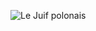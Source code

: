 ![Le Juif polonais](https://upload.wikimedia.org/wikipedia/commons/thumb/4/4b/Campo_flicker_%28Colaptes_campestris%29_female.JPG/300px-Campo_flicker_%28Colaptes_campestris%29_female.JPG)
